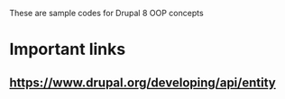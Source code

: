 These are sample codes for Drupal 8 OOP concepts
# Important links
## https://www.drupal.org/developing/api/entity

